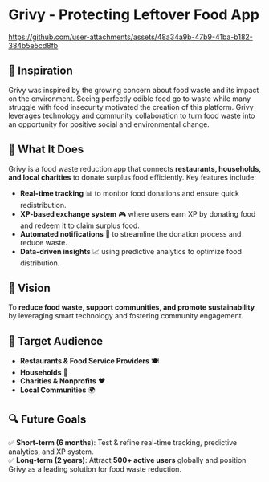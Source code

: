 # Grivy - Protecting Leftover Food App

https://github.com/user-attachments/assets/48a34a9b-47b9-41ba-b182-384b5e5cd8fb

## 🌱 Inspiration  
Grivy was inspired by the growing concern about food waste and its impact on the environment. Seeing perfectly edible food go to waste while many struggle with food insecurity motivated the creation of this platform. Grivy leverages technology and community collaboration to turn food waste into an opportunity for positive social and environmental change.

## 📌 What It Does  
Grivy is a food waste reduction app that connects **restaurants, households, and local charities** to donate surplus food efficiently. Key features include:  
- **Real-time tracking** 📊 to monitor food donations and ensure quick redistribution.  
- **XP-based exchange system** 🎮 where users earn XP by donating food and redeem it to claim surplus food.  
- **Automated notifications** 🔔 to streamline the donation process and reduce waste.  
- **Data-driven insights** 📈 using predictive analytics to optimize food distribution.  

## 🚀 Vision  
To **reduce food waste, support communities, and promote sustainability** by leveraging smart technology and fostering community engagement.  

## 🎯 Target Audience  
- **Restaurants & Food Service Providers** 🍽️  
- **Households** 🏡  
- **Charities & Nonprofits** ❤️  
- **Local Communities** 🌍  

## 🔍 Future Goals  
✅ **Short-term (6 months)**: Test & refine real-time tracking, predictive analytics, and XP system.  
✅ **Long-term (2 years)**: Attract **500+ active users** globally and position Grivy as a leading solution for food waste reduction.
